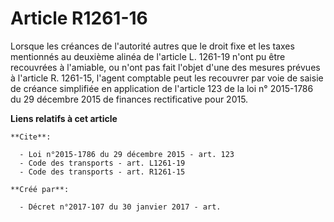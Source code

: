 # Article R1261-16

Lorsque les créances de l'autorité autres que le droit fixe et les taxes mentionnés au deuxième alinéa de l'article L.
1261-19 n'ont pu être recouvrées à l'amiable, ou n'ont pas fait l'objet d'une des mesures prévues à l'article R. 1261-15,
l'agent comptable peut les recouvrer par voie de saisie de créance simplifiée en application de l'article 123 de la loi n°
2015-1786 du 29 décembre 2015 de finances rectificative pour 2015.

**Liens relatifs à cet article**

	**Cite**:

	  - Loi n°2015-1786 du 29 décembre 2015 - art. 123
	  - Code des transports - art. L1261-19
	  - Code des transports - art. R1261-15

	**Créé par**:

	  - Décret n°2017-107 du 30 janvier 2017 - art.
